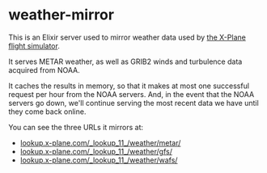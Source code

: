 # weather-mirror

This is an Elixir server used to mirror weather data used by [the X-Plane flight simulator](https://www.x-plane.com).

It serves METAR weather, as well as GRIB2 winds and turbulence data acquired from NOAA.

It caches the results in memory, so that it makes at most one successful request per hour from the NOAA servers. And, in the event that the NOAA servers go down, we'll continue serving the most recent data we have until they come back online.

You can see the three URLs it mirrors at:

- [lookup.x-plane.com/\_lookup\_11\_/weather/metar/](http://lookup.x-plane.com/_lookup_11_/weather/metar/)
- [lookup.x-plane.com/\_lookup\_11\_/weather/gfs/](http://lookup.x-plane.com/_lookup_11_/weather/gfs/)
- [lookup.x-plane.com/\_lookup\_11\_/weather/wafs/](http://lookup.x-plane.com/_lookup_11_/weather/wafs/)
